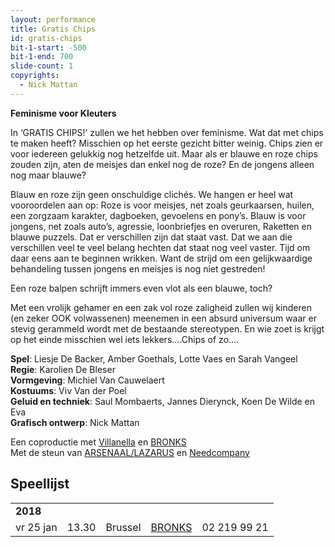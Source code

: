 ```yaml
---
layout: performance
title: Gratis Chips
id: gratis-chips
bit-1-start: -500
bit-1-end: 700
slide-count: 1
copyrights:
  - Nick Mattan
---
```

<style>
  #main {
    background: #8bcdce url({{ site.baseurl }}/img/gratis-chips-background.png) no-repeat top left;
    box-shadow: inset 0 2px 5px rgba(0, 0, 0, 0.15);
  }

  #content {
    color: #eee;
    text-shadow: 1px 1px 1px rgba(0, 0, 0, 0.5);
  }

  @media (min-width: 666px) {
    #background-bit-1 {
      width: 600px;
      height: 1340px;
      position: absolute;
      right: 0;
      top: 0;
      background: url({{ site.baseurl }}/img/gratis-chips-bit-1.png) no-repeat bottom right;
    }
  }
</style>
**Feminisme voor Kleuters**

In ‘GRATIS CHIPS!’ zullen we het hebben over feminisme.
Wat dat met chips te maken heeft?
Misschien op het eerste gezicht bitter weinig.
Chips zien er voor iedereen gelukkig nog hetzelfde uit.
Maar als er blauwe en roze chips zouden zijn, aten de meisjes dan enkel nog de roze?
En de jongens alleen nog maar blauwe?


Blauw en roze zijn geen onschuldige clichés.
We hangen er heel wat vooroordelen aan op:
Roze is voor meisjes, net zoals geurkaarsen, huilen, een zorgzaam karakter, dagboeken, gevoelens en pony’s.
Blauw is voor jongens, net zoals auto’s, agressie, loonbriefjes en overuren,
Raketten en blauwe puzzels.
Dat er verschillen zijn dat staat vast.
Dat we aan die verschillen veel te veel belang hechten dat staat nog veel vaster.
Tijd om daar eens aan te beginnen wrikken.
Want de strijd om een gelijkwaardige behandeling tussen jongens en meisjes is nog niet gestreden!

Een roze balpen schrijft immers even vlot als een blauwe, toch?

Met een vrolijk gehamer en een zak vol roze zaligheid zullen wij kinderen
(en zeker OOK volwassenen)  meenemen in een absurd universum waar er stevig gerammeld wordt met de bestaande stereotypen.
En wie zoet is krijgt op het einde misschien wel iets lekkers....Chips of zo....

**Spel**: Liesje De Backer, Amber Goethals, Lotte Vaes en Sarah Vangeel<br>
**Regie**: Karolien De Bleser<br>
**Vormgeving**: Michiel Van Cauwelaert<br>
**Kostuums**: Viv Van der Poel<br>
**Geluid en techniek**: Saul Mombaerts, Jannes Dierynck, Koen De Wilde en Eva <br>
**Grafisch ontwerp**: Nick Mattan<br>

Een coproductie met <a href="http://www.villanella.be/">Villanella</a> en <a href="https://www.bronks.be/nl/">BRONKS</a><br>
Met de steun van <a href="https://www.arsenaallazarus.be/">ARSENAAL/LAZARUS</a> en <a href="https://www.needcompany.org/">Needcompany</a>

## Speellijst
<div class="table-responsive">
<table class="speellijst">
<tr><td colspan="5"><strong>2018</strong></td></tr>
<tr><td>vr 25 jan</td><td>13.30</td><td>Brussel</td><td><a href="https://www.bronks.be/nl/">BRONKS</a></td><td>02 219 99 21</td></tr>
</table>
</div>
